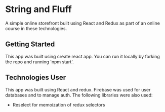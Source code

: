 # String and Fluff

A simple online storefront built using React and Redux as part of an online course in these technologies.

## Getting Started

This app was built using create react app. You can run it locally by forking the repo and running 'npm start'.

## Technologies User

This app was built using React and redux. Firebase was used for user databases and to manage auth. The following libraries were also used:
- Reselect for memoization of redux selectors

